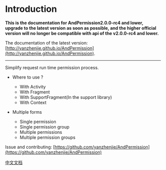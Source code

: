 # Introduction
**This is the documentation for AndPermission2.0.0-rc4 and lower, upgrade to the latest version as soon as possible, and the higher official version will no longer be compatible with api of the v2.0.0-rc4 and lower.**

The documentation of the latest version: [http://yanzhenjie.github.io/AndPermission](http://yanzhenjie.github.io/AndPermission).

----

Simplify request run time permission process. 

* Where to use ?
  * With Activity
  * With Fragment
  * With SupportFragment(In the support library)
  * With Context

* Multiple forms
  * Single permission
  * Single permission group
  * Multiple permissions
  * Multiple permission groups

Issue and contributing: [https://github.com/yanzhenjie/AndPermission](https://github.com/yanzhenjie/AndPermission)

[中文文档](http://yanzhenjie.github.io/AndPermission/rc4/cn)